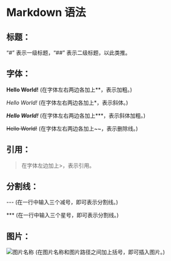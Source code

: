 # Markdown 语法
## 标题：
“#” 表示一级标题，“##” 表示二级标题，以此类推。

## 字体：
**Hello World!**      (在字体左右两边各加上**，表示加粗。)

*Hello World!*        (在字体左右两边各加上*，表示斜体。)

***Hello World!***     (在字体左右两边各加上***，表示斜体加粗。)

~~Hello World!~~       (在字体左右两边各加上~~，表示删除线。)

## 引用：
> 在字体左边加上>，表示引用。

## 分割线：
---    (在一行中输入三个减号，即可表示分割线。)

***    (在一行中输入三个星号，即可表示分割线。)

## 图片：
![图片名称](图片路径)    (在图片名称和图片路径之间加上括号，即可插入图片。)



